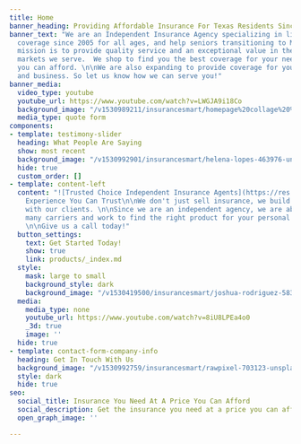 ```yaml
---
title: Home
banner_heading: Providing Affordable Insurance For Texas Residents Since 2005
banner_text: "We are an Independent Insurance Agency specializing in life and health
  coverage since 2005 for all ages, and help seniors transitioning to Medicare. \n\nOur
  mission is to provide quality service and an exceptional value in the insurance
  markets we serve.  We shop to find you the best coverage for your need, at a price
  you can afford. \n\nWe are also expanding to provide coverage for your home, auto,
  and business. So let us know how we can serve you!"
banner_media:
  video_type: youtube
  youtube_url: https://www.youtube.com/watch?v=LWGJA9i18Co
  background_image: "/v1530989211/insurancesmart/homepage%20collage%20%282%29.jpg"
  media_type: quote form
components:
- template: testimony-slider
  heading: What People Are Saying
  show: most recent
  background_image: "/v1530992901/insurancesmart/helena-lopes-463976-unsplash%20%281%29.jpg"
  hide: true
  custom_order: []
- template: content-left
  content: "![Trusted Choice Independent Insurance Agents](https://res.cloudinary.com/modii/v1530419486/insurancesmart/TC-horizontal-logo-black--blue-tranparency.png)\n\n#
    Experience You Can Trust\n\nWe don't just sell insurance, we build life long relationships
    with our clients. \n\nSince we are an independent agency, we are able to shop
    many carriers and work to find the right product for your personal situation.
    \n\nGive us a call today!"
  button_settings:
    text: Get Started Today!
    show: true
    link: products/_index.md
  style:
    mask: large to small
    background_style: dark
    background_image: "/v1530419500/insurancesmart/joshua-rodriguez-583392-unsplash.jpg"
  media:
    media_type: none
    youtube_url: https://www.youtube.com/watch?v=8iU8LPEa4o0
    _3d: true
    image: ''
  hide: true
- template: contact-form-company-info
  heading: Get In Touch With Us
  background_image: "/v1530992759/insurancesmart/rawpixel-703123-unsplash%20%281%29.jpg"
  style: dark
  hide: true
seo:
  social_title: Insurance You Need At A Price You Can Afford
  social_description: Get the insurance you need at a price you can afford
  open_graph_image: ''

---
```

